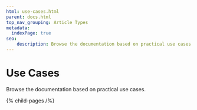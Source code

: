 ```yaml
---
html: use-cases.html
parent: docs.html
top_nav_grouping: Article Types
metadata:
  indexPage: true
seo:
    description: Browse the documentation based on practical use cases.
---
```

# Use Cases

Browse the documentation based on practical use cases.


{% child-pages /%}
